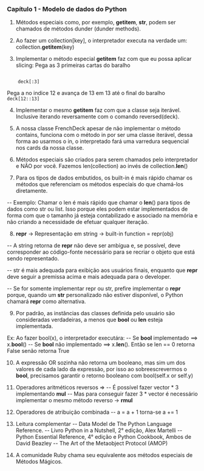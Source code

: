 ### Capítulo 1 - Modelo de dados do Python

1. Métodos especiais como, por exemplo, __getitem__, __str__, podem ser chamados de métodos dunder (dunder methods).


2. Ao fazer um collection[key], o interpretador executa na verdade um: collection.__getitem__(key)


3. Implementar o método especial __getitem__ faz com que eu possa aplicar slicing:
Pega as 3 primeiras cartas do baralho
<code> 
    deck[:3]		
</code>

Pega a no indice 12 e avança de 13 em 13 até o final do baralho
<code>
    deck[12::13]
</code>


4. Implementar o mesmo __getitem__ faz com que a classe seja iterável. Inclusive iterando reversamente com o comando reversed(deck).


5. A nossa classe FrenchDeck apesar de não implementar o método contains, funciona com o método in por ser uma classe iterável, dessa forma ao usarmos o in, o interpretado fará uma varredura sequencial nos cards da nossa classe.


6. Métodos especiais são criados para serem chamados pelo interpretador e NÃO por você. Fazemos len(collection) ao invés de collection.__len__()


7. Para os tipos de dados embutidos, os built-in é mais rápido chamar os métodos que referenciam os métodos especiais do que chamá-los diretamente.

-- Exemplo: Chamar o len é mais rápido que chamar o __len__() para tipos de dados como str ou list. Isso porque eles podem estar implementados de forma com que o tamanho já esteja contabilizado e associado na memória e não criando a necessidade de efetuar qualquer iteração.


8. __repr__ -> Representação em string -> built-in function = repr(obj)

-- A string retorna de __repr__ não deve ser ambígua e, se possível, deve corresponder ao código-fonte necessário para se recriar o objeto que está sendo representado.

-- str é mais adequada para exibição aos usuários finais, enquanto que __repr__ deve seguir a premissa acima e mais adequada para o developer.

-- Se for somente implementar repr ou str, prefire implementar o __repr__ porque, quando um __str__ personalizado não estiver disponível, o Python chamará __repr__ como alternativa.


9. Por padrão, as instâncias das classes definida pelo usuário são consideradas verdadeiras, a menos que __bool__ ou __len__ esteja implementada.

Ex: Ao fazer bool(x), o interpretador executára:
-- Se __bool__ implementado ==> x.__bool__()
-- Se __bool__ não implementado ==> x.__len__(). Então se len == 0 retorna False senão retorna True


10. A expressão OR sozinha não retorna um booleano, mas sim um dos valores de cada lado da expressão, por isso ao sobreescrevermos o __bool__, precisamos garantir o retorno
booleano com bool(self.x or self.y)


11. Operadores aritméticos reversos =>
-- É possível fazer vector * 3 implementando __mul__
-- Mas para conseguir fazer 3 * vector é necessário implementar o mesmo método reverso -> __rmul__


12. Operadores de atribuição combinada
-- a = a + 1 torna-se a += 1


13. Leitura complementar
-- Data Model de The Python Language Reference.
-- Livro Python in a Nutshell, 2° edição, Alex Martelli
-- Python Essential Reference, 4° edição e Python Cookbook, Ambos de David Beazley
-- The Art of the Metaobject Protocol (AMOP)


14. A comunidade Ruby chama seu equivalente aos métodos especiais de Métodos Mágicos.